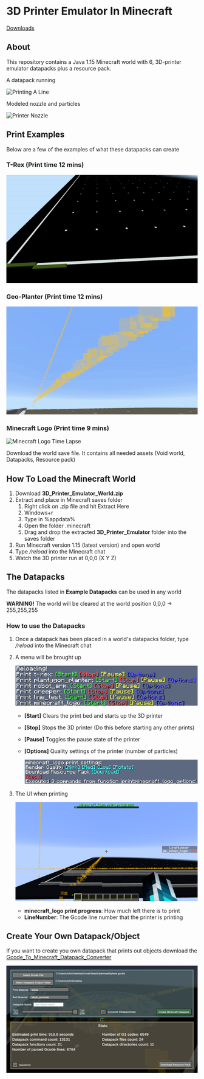 # 3D Printer Emulator In Minecraft

[Downloads](https://github.com/MrJohnWeez/3D_Printer_Emulator_In_Minecraft/releases)

## About

This repository contains a Java 1.15 Minecraft world with 6, 3D-printer emulator datapacks plus a resource pack.

A datapack running

![Printing A Line](Repository_Resources/Gifs/3D_Printer_Head.gif?raw=true "Printing a basic line on slow")

Modeled nozzle and particles

![Printer Nozzle](Repository_Resources/Gifs/Nozzle_Close.gif?raw=true "Particles and more create a 3d printer nozzle")

## Print Examples 

Below are a few of the examples of what these datapacks can create

### T-Rex (Print time 12 mins)

![T-Rex Time Lapse](Repository_Resources/Gifs/T_rex_Timelapse.gif?raw=true "Time lapse of printing a flxable t-rex model. (print time 12 mins)")

### Geo-Planter (Print time 12 mins)

![Geo-Planter Time Lapse](Repository_Resources/Gifs/Geo_planter.gif?raw=true "Time lapse of printing a geometrical planter (print time 12 mins)")

### Minecraft Logo (Print time 9 mins)

![Minecraft Logo Time Lapse](Repository_Resources/Gifs/Minecraft_Logo.gif?raw=true "Time lapse of printing the Minecraft Logo (print time 9 mins)")

Download the world save file. It contains all needed assets (Void world, Datapacks, Resource pack)

## How To Load the Minecraft World

1. Download **3D_Printer_Emulator_World.zip**
2. Extract and place in Minecraft saves folder
   1. Right click on .zip file and hit Extract Here
   2. Windows+r
   3. Type in %appdata%
   4. Open the folder .minecraft
   5. Drag and drop the extracted **3D_Printer_Emulator** folder into the saves folder
3. Run Minecraft version 1.15 (latest version) and open world
4. Type */reload* into the Minecraft chat
5. Watch the 3D printer run at 0,0,0 (X Y Z)

## The Datapacks

The datapacks listed in **Example Datapacks** can be used in any world

**WARNING!** The world will be cleared at the world position 0,0,0 -> 255,255,255

### How to use the Datapacks
1. Once a datapack has been placed in a world's datapacks folder, type */reload* into the Minecraft chat
2. A menu will be brought up

    ![Datapack Menu](Repository_Resources/ScreenShots/DatapackMenu.png?raw=true "Chat after typing /reload")

   - **[Start]** Clears the print bed and starts up the 3D printer
   - **[Stop]** Stops the 3D printer (Do this before starting any other prints)
   - **[Pause]** Toggles the pause state of the printer
   - **[Options]** Quality settings of the printer (number of particles)

        ![Options Menu](Repository_Resources/ScreenShots/OptionSettingsMenu.png?raw=true "Chat after clicking on the [Options] menu option")

3. The UI when printing

    ![Printing UI](Repository_Resources/ScreenShots/PrintingUI.png?raw=true "What a player sees when an object is printing")

    - **minecraft_logo print progress**: How much left there is to print
    - **LineNumber**: The Gcode line number that the printer is printing

## Create Your Own Datapack/Object

If you want to create you own datapack that prints out objects download the
[Gcode_To_Minecraft_Datapack_Converter](https://github.com/MrJohnWeez/gcode_to_minecraft_datapack_converter/releases)

![Gcode to Datapack Converter](Repository_Resources/ScreenShots/Gcode_To_Datapack_Converter_Screenshot.png?raw=true "The simple tool to create a 3D printer datapack")
